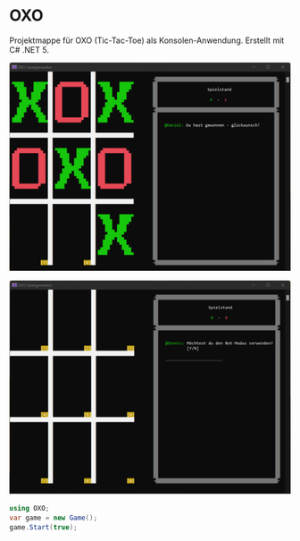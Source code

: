 # OXO
Projektmappe für OXO (Tic-Tac-Toe) als Konsolen-Anwendung. Erstellt mit C# .NET 5. 

![Spiel gewonnen](https://github.com/jkogen/OXO/blob/master/oxo1.png?raw=true)

![Namen angeben](https://github.com/jkogen/OXO/blob/master/oxo2.png?raw=true)

```c#
using OXO;
var game = new Game();
game.Start(true);
```
